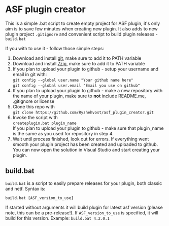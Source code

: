# ASF plugin creator
This is a simple .bat script to create empty project for ASF plugin, it's only aim is to save few minutes when creating new plugin.
It also adds to new plugin project `.gitignore` and convenient script to build plugin releases - `build.bat`

If you with to use it - follow those simple steps:
1. Download and install [git](https://git-scm.com/download/win), make sure to add it to PATH variable
2. Download and install [7zip](https://www.7-zip.org/), make sure to add it to PATH variable
3. If you plan to upload your plugin to github - setup your username and email in git with:<br>
`git config --global user.name "Your github name here"`<br>
`git config --global user.email "Email you use on github"`<br>
4. If you plan to upload your plugin to github - make a new repository with the name of your plugin, make sure to **not** include README.me, .gitignore or license
5. Clone this repo with<br>
`git clone https://github.com/Ryzhehvost/asf_plugin_creator.git`<br>
6. Invoke the script with<br>
`createplugin.bat plugin_name`<br>
If you plan to upload your plugin to github - make sure that plugin_name is the same as you used for repository in step 4.
7. Wait until process finished, look out for errors. If everything went smooth your plugin project has been created and uploaded to github. You can now open the solution in Visual Studio and start creating your plugin.


## build.bat

`build.bat` is a script to easily prepare releases for your plugin, both classic and netf. Syntax is:

`build.bat [ASF_version_to_use]`

If started without arguments it will build plugin for latest asf version (please note, this can be a pre-release!). If `ASF_version_to_use` is specified, it will build for this version. 
Example: `build.bat 4.2.0.1`

